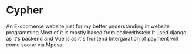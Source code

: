 # Cypher
An E-ccomerce website just for my better understanding in website programming Most of it is mostly based from codewithstein 
It used django as it's backend and Vue js as it's frontend 
Intergaration of payment will come soone via Mpesa 
